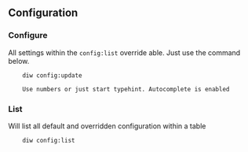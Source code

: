 ## Configuration


### Configure

All settings within the `config:list` override able. Just use the command below. 

        diw config:update
        
``` note::
    Use numbers or just start typehint. Autocomplete is enabled
```


### List

Will list all default and overridden configuration within a table

        diw config:list
